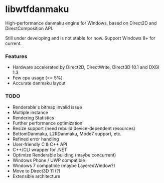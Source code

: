 libwtfdanmaku
=============
High-performance danmaku engine for Windows, based on Direct2D and DirectComposition API.

Still under developing and is not stable for now. Support Windows 8+ for current.

### Features
- Hardware accelerated by Direct2D, DirectWrite, Direct3D 10.1 and DXGI 1.3
- Few cpu usage (<= 5%)
- Accurate danmaku layout

### TODO
- Renderable's bitmap invalid issue
- Multiple instance
- Rendering Statistics
- Further performance optimization
- Resize support (need rebuild device-dependent resources)
- BottomDanmaku, L2RDanmaku, Mode7 support, etc.
- Refined error handling
- User-friendly C & C++ API
- C++/CLI wrapper for .NET
- Optimize Renderable building (maybe concurrent)
- Windows Phone / UWP compatible
- Windows 7 compatible (maybe LayeredWindow?)
- Move to Direct3D 11 (?)
- Extensible architecture